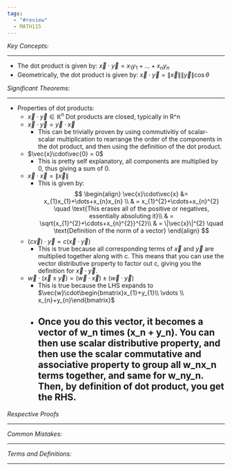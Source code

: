 ```yaml
---
tags:
  - "#review"
  - MATH115
---
```

*Key Concepts:*
___
- The dot product is given by: $\vec{x} \cdot \vec{y} = x_{1}y_{1}+\dots+x_{n}y_{n}$
- Geometrically, the dot product is given by: $\vec{x} \cdot \vec{y} = \| \vec{x} \| \|\vec{y}\|\cos{\theta}$

*Significant Theorems:*
___
- Properties of dot products:
	- $\vec{x}\cdot\vec{y} \in \mathbb{R}^n$ Dot products are closed, typically in R^n
	- $\vec{x}\cdot\vec{y} = \vec{y}\cdot\vec{x}$
		- This can be trivially proven by using commutivitiy of scalar-scalar multiplication to rearrange the order of the components in the dot product, and then using the definition of the dot product.
	- $\vec{x}\cdot\vec{0} = 0$
		- This is pretty self explanatory, all components are multiplied by 0, thus giving a sum of 0.
	- $\vec{x}\cdot\vec{x} = \|\vec{x}\|$
		- This is given by: $$
\begin{align}
\vec{x}\cdot\vec{x} &= x_{1}x_{1}+\dots+x_{n}x_{n} \\
& = x_{1}^{2}+\cdots+x_{n}^{2} \quad \text{This erases all of the positive or negatives, essentially absoluting it}\\
& = \sqrt{x_{1}^{2}+\cdots+x_{n}^{2}}^{2}\\
& = \|\vec{x}\|^{2} \quad \text{Definition of the norm of a vector}
\end{align}
	$$
	- $(c\vec{x})\cdot\vec{y} = c(\vec{x}\cdot \vec{y})$
		- This is true because all corresponding terms of $\vec{x}$ and $\vec{y}$ are multiplied together along with c. This means that you can use the vector distributive property to factor out c, giving you the definition for $\vec{x}\cdot\vec{y}$.
	- $\vec{w}\cdot(\vec{x}\pm\vec{y}) = (\vec{w}\cdot\vec{x}) \pm (\vec{w}\cdot\vec{y})$ 
		-  This is true because the LHS expands to $\vec{w}\cdot\begin{bmatrix}x_{1}+y_{1}\\ \vdots \\ x_{n}+y_{n}\end{bmatrix}$
		- Once you do this vector, it becomes a vector of w_n times (x_n + y_n). You can then use scalar distributive property, and then use the scalar commutative and associative property to group all w_nx_n terms together, and same for w_ny_n. Then, by definition of dot product, you get the RHS.
			- 
*Respective Proofs*
___

*Common Mistakes:*
___

*Terms and Definitions:*
___

